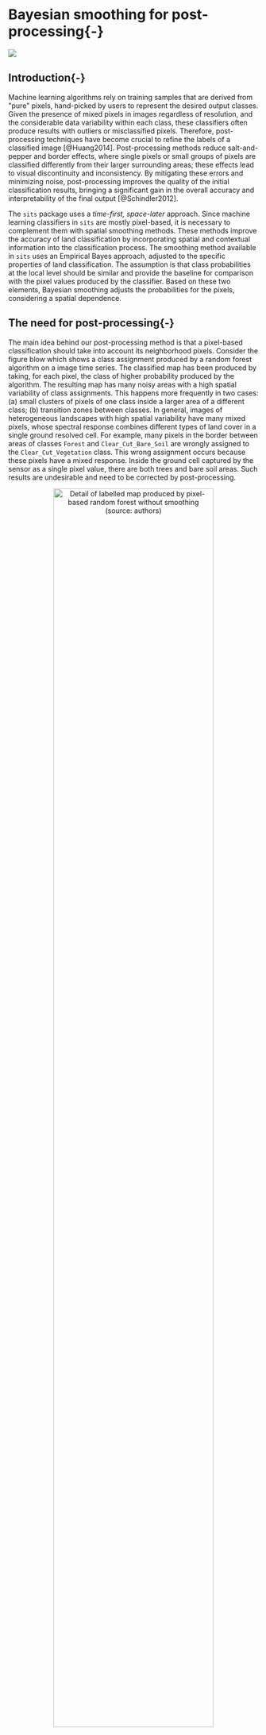 

# Bayesian smoothing for post-processing{-}

<a href="https://www.kaggle.com/code/esensing/bayesian-smoothing-for-post-processing" target="_blank"><img src="https://kaggle.com/static/images/open-in-kaggle.svg"/></a>

## Introduction{-}

Machine learning algorithms rely on training samples that are derived from "pure" pixels, hand-picked by users to represent the desired output classes. Given the presence of mixed pixels in images regardless of resolution, and the considerable data variability within each class, these classifiers often produce results with outliers or misclassified pixels. Therefore, post-processing techniques have become crucial to refine the labels of a classified image [@Huang2014]. Post-processing methods reduce salt-and-pepper and border effects, where single pixels or small groups of pixels are classified differently from their larger surrounding areas; these effects lead to visual discontinuity and inconsistency. By mitigating these errors and minimizing noise, post-processing improves the quality of the initial classification results, bringing  a significant gain in the overall accuracy and interpretability of the final output [@Schindler2012].

The `sits` package uses a *time-first, space-later* approach. Since machine learning classifiers in `sits` are mostly pixel-based, it is necessary to complement them with spatial smoothing methods. These methods improve the accuracy of land classification by incorporating spatial and contextual information into the classification process. The smoothing method available in `sits` uses an Empirical Bayes approach, adjusted to the specific properties of land classification. The assumption is that class probabilities at the local level should be similar and provide the baseline for comparison with the pixel values produced by the classifier. Based on these two elements, Bayesian smoothing adjusts the probabilities for the pixels, considering a spatial dependence.

## The need for post-processing{-}

The main idea behind our post-processing method is that a pixel-based classification should take into account its neighborhood pixels. Consider the figure blow which shows a class assignment produced by a random forest algorithm on a image time series. The classified map has been produced by taking, for each pixel, the class of higher probability produced by the algorithm. The resulting map has many noisy areas with a high spatial variability of class assignments. This happens more frequently in two cases: (a) small clusters of pixels of one class inside a larger area of a different class; (b) transition zones between classes. In general, images of heterogeneous landscapes with high spatial variability have many mixed pixels, whose spectral response combines different types of land cover in a single ground resolved cell. For example, many pixels in the border between areas of classes `Forest` and 
`Clear_Cut_Bare_Soil` are wrongly assigned to the `Clear_Cut_Vegetation` class. This wrong assignment occurs because these pixels have a mixed response. Inside the ground cell captured by the sensor as a single pixel value, there are both trees and bare soil areas. Such results are undesirable and need to be corrected by post-processing.

<div class="figure" style="text-align: center">
<img src="images/map_no_smooth_v2.png" alt="Detail of labelled map produced by pixel-based random forest without smoothing (source: authors)" width="80%" />
<p class="caption">(\#fig:bayesexnosmooth)Detail of labelled map produced by pixel-based random forest without smoothing (source: authors)</p>
</div>

To maintain consistency and coherence in our class representations, we should minimise small variations or misclassifications. We incorporate spatial coherence as a post-processing step to accomplish this. The probabilities associated with each pixel will change based on statistical inference, which depends on the values for each neighbourhood. Using the recalculated probabilities for each pixel, we get a better version of the final classified map. Consider the figure below, which is the result of Bayesian smoothing on the random forest algorithm outcomes. The noisy border pixels between two large areas of the same class have been removed. We have also removed small clusters of pixels belonging to one class inside larger areas of other classes. The outcome is a more uniform map, like the ones created through visual interpretation or object-based analysis. Details like narrow vegetation corridors or small forest roads might be missing in the smoothed image. However, the improved spatial consistency of the final map compensates for such losses, due to the removal of misclassified pixels that have mixed spectral responses. 

<div class="figure" style="text-align: center">
<img src="images/map_smooth_v2.png" alt="Detail of labelled map produced by pixel-based random forest after smoothing (source: uthors)" width="70%" />
<p class="caption">(\#fig:bayesexsmooth)Detail of labelled map produced by pixel-based random forest after smoothing (source: uthors)</p>
</div>



## Empirical Bayesian estimation{-}

The Bayesian estimate is based on the probabilities produced by the classifiers. Let $p_{i,k} \geq 0$ be the prior probability of the $i$-th pixel belonging to class $k \in \{1, \ldots, m\}$.  The probabilities $p_{i,k}$ are the classifier's output, being subject to noise, outliers, and classification errors. Our estimation aims to remove these effects and obtain values that approximate the actual class probability better. We convert the class probability values $p_{i,k}$  to log-odds values using the logit function, to transform probability values ranging from $0$ to $1$ to values from negative infinity to infinity. The conversion from probabilities logit values is helpful to support our assumption of normal distribution for our data. 

$$
    x_{i,k} = \ln \left(\frac{p_{i,k}}{1 - p_{i,k}}\right)
$$
We assume that the logit of the prior probability of the pixels $i$ associated to class $k$ is described by a Gaussian distribution function

\begin{equation} 
x_{i,k} = \log\left( \frac{\pi_{i,k}}{1-\pi_{i,k}} \right) \sim N(m_{i,k}, s^2_{i,k}) 
\end{equation}

where $m_{i,k}$ represents the local mean value and $s^2_{i,k}$ the local class variance. The local mean and variance are computed based on the local neighborhood of the point. We express the likelihood as a conditional Gaussian distribution of the logit $x_{i,k}$ of the observed values $p_{i,k}$ over $\mu_{i,k}$: 
\begin{equation}
(x_{i,k} | \mu_{i,k}) = \log(p_{i,k}/(1-p_{i,k})) \sim N(\mu_{i,k}, \sigma^2). 
\end{equation}

In the above equation, $\mu_{i,k}$ is the posterior expected mean of the logit probability associated to the $i-th$ pixel. The variance $\sigma^2_{k}$ will be estimated based on user expertise and taken as a hyperparameter to control the smoothness of the resulting estimate. The standard Bayesian updating [@Gelman2014] leads to the posterior distribution  which can be expressed as a weighted mean

$$
{E}[\mu_{i,k} | x_{i,k}] =
\Biggl [ \frac{s^2_{i,k}}{\sigma^2_{k} +s^2_{i,k}} \Biggr ] \times
x_{i,k} +
\Biggl [ \frac{\sigma^2_{k}}{\sigma^2_{k} +s^2_{i,k}} \Biggr ] \times m_{i,k},
$$
where:

- $x_{i,k}$ is the logit value for pixel $i$ and class $k$.
- $m_{i,k}$ is the average of logit values for pixels of class $k$ 
in the neighborhood of pixel $i$.
- $s^2_{i,k}$ is the variance of logit values for pixels of class $k$ 
in the neighborhood of pixel $i$.
- $\sigma^2_{k}$ is an user-derived hyperparameter which estimates the variance for class $k$, expressed in logits.


The above equation is a weighted average between the value $x_{i,k}$ for the pixel and the mean $m_{i,k}$ for the neighboring pixels. When the variance $s^2_{i,k}$ for the neighbors is too high, the algorithm gives more weight to the pixel value $x_{i,k}$. When class variance  $\sigma^2_k$ increases, the results gives more weight to the neighborhood mean $m_{i,k}$. 

Bayesian smoothing for land classification assumes that image patches with similar characteristics have a dominant class. This dominant class has higher average probabilities and lower variance than other classes. A pixel assigned to a different class will likely exhibit high local variance in such regions. As a result, post-processing should adjust the class of this pixel to match the dominant class.

There is usually no prior information to specify $m_{i,k}$ and $s^2_{i,k}$. Because of that, we adopt an Empirical Bayes (EB) approach to obtain estimates of these prior parameters by considering the pixel neighborhood. However, using a standard symmetrical neighborhood for each pixel, based uniquely on the distance between locations, would not produce reasonable results for border pixels. For this reason, our EB estimates uses non-isotropic neighbourhood, as explained below.

## Using non-isotropic neighborhoods{-}

The fundamental idea behind Bayesian smoothing for land classification is that individual pixels area related to those close to it. Each pixel usually has the same class as most of its neighbors. These closeness relations are expressed in similar values of class probability. If we find a pixel assigned to `Water` surrounded by pixels labeled as `Forest`, such pixel may have been wrongly labelled. To check if the pixel has been mislabeled, we look at the class probabilities for the pixels and its neighbors. There are possible situations:

- The outlier has a class probability distribution very different from its neighbors. For example, its probability for belonging to the `Water` class is 80% while that of being a `Forest` is 20%. If we also consider that `Water` pixels have a smaller variance, since water areas have a strong signal in multispectral images, our post-processing method will not change the pixel's label.

- The outlier has a class probability distribution similar from its neighbors. Consider a case where a pixel has a 47% probability for `Water` and 43% probability for `Forest`. This small difference indicates that we need to look at the neighborhood to improve the information produced by the classifier. In these cases, the post-processing estimate may change the pixel's label.

Pixels in the border between two areas of different classes pose a challenge. Only some of their neighbors belong to the same class as the pixel. To address this issue, we employ a non-isotropic definition of a neighborhood to estimate the prior class distribution. For instance, consider a boundary pixel with a neighborhood defined by a 7 x 7 window, located along the border between `Forest` and `Grassland` classes. To estimate the prior probability of the pixel being labeled as a `Forest`, we should only take into account the neighbors on one side of the border that are likely to be correctly classified as `Forest`. Pixels on the opposite side of the border should be disregarded, since they are unlikely to belong to the same spatial process. In practice, we use only half of the pixels in the 7 x 7 window, opting for those that have a higher probability of being named as `Forest`. For the prior probability of the `Grassland` class, we reverse the selection and only consider those on the opposite side of the border.

Although this choice of neighborhood may seem unconventional, it is consistent with the assumption of non-continuity of the spatial processes describing each class. A dense forest patch, for example, will have pixels with strong spatial autocorrelation for values of the Forest class; however, this spatial autocorrelation doesn't extend across its border with other land classes.

## Effect of the hyperparameter{-}

The parameter $\sigma^2_k$ controls the level of smoothness. If $\sigma^2_k$ is zero, the value ${E}[\mu_{i,k} | x_{i,k}]$ will be equal to the pixel value $x_{i,k}$. The parameter $\sigma^2_k$ expresses confidence in the inherent variability of the distribution of values of a class $k$. The smaller the parameter $\sigma^2_k$, the more we trust the estimated probability values produced by the classifier for class $k$. Conversely, higher values of $\sigma^2_k$ indicate lower confidence in the classifier outputs and improved confidence in the local averages.

Consider the following two-class example. Take a pixel with probability $0.4$ (logit $x_{i,1} = -0.4054$) for class A and probability $0.6$ (logit $x_{i,2} = 0.4054$) for class B. Without post-processing, the pixel will be labeled as class B. Consider that the local average is $0.6$ (logit $m_{i,1} = 0.4054$) for class A and $0.4$ (logit $m_{i,2} = -0.4054$) for class B. This is a case of an outlier classified originally as class B in the midst of a set of class A pixels. 

Given this situation, we apply the proposed method. Suppose the local variance of logits to be $s^2_{i,1} = 5$ for class A and $s^2_{i,2} = 10$ and for class B. This difference is to be expected if the local variability of class A is smaller than that of class B. To complete the estimate, we need to set the parameter $\sigma^2_{k}$, representing our belief in the variability of the probability values for each class. 

Setting $\sigma^2_{k}$ will be based on our confidence in the local variability of each class around pixel ${i}$. If we considered the local variability to be high, we can take both  $\sigma^2_1$ for class A and $\sigma^2_2$ for class B to be both 10. In this case, the Bayesian  estimated probability for class A is $0.52$  and for class B is $0.48$ and the pixel will be relabeled as being class A. 

By contrast, if we consider local variability to be high If we set $\sigma^2$ to be 5 for both classes A and B, the Bayesian probability estimate will be $0.48$ for class A and $0.52$ for class B. In this case, the original class will be kept. Therefore, the result is sensitive to the subjective choice of the hyperparameter. In the example below, we will show hoq to use the local logit variance to set the appropriate values of $\sigma^2$.

## Running Bayesian smoothing {-}

We now show how to run Bayesian smoothing on a data cube covering an area of Sentinel-2 tile "20LLQ" in the period 2020-06-04 to 2021-08-26. The training data has six classes: (a) `Forest` for natural tropical forest; (b) `Water` for lakes and rivers; (c) "Wetlands" for areas where water covers the soil in the wet season; (d) `Clear_Cut_Burned_Area` for areas where fires cleared the land after tree removal; (e) `Clear_Cut_Bare_Soil` where the forest has been completely removed; (f) `Clear_Cut_Vegetation` where some vegetation remains after most trees have been removed. To simplify the example, our input is the probability cube generated by a random forest model. We recover the probability data cube and then plot the the results of the machine learning method for classes `Forest`, `Clear_Cut_Bare_Soil`, `Clear_Cut_Vegetation`, and `Clear_Cut_Burned_Area`.


``` r
# define the classes of the probability cube
labels <- c(
  "1" = "Water",
  "2" = "Clear_Cut_Burned_Area",
  "3" = "Clear_Cut_Bare_Soil",
  "4" = "Clear_Cut_Vegetation",
  "5" = "Forest",
  "6" = "Wetland"
)
# directory where the data is stored
data_dir <- system.file("extdata/Rondonia-20LLQ/", package = "sitsdata")
# create a probability data cube from a file
rondonia_20LLQ_probs <- sits_cube(
  source = "MPC",
  collection = "SENTINEL-2-L2A",
  data_dir = data_dir,
  bands = "probs",
  labels = labels,
  parse_info = c(
    "satellite", "sensor", "tile",
    "start_date", "end_date", "band", "version"
  )
)

# plot the probabilities for water and forest
plot(rondonia_20LLQ_probs,
  labels = c("Forest", "Clear_Cut_Bare_Soil")
)
```

<div class="figure" style="text-align: center">
<img src="10-bayesiansmoothing_files/figure-html/bayesprobmapfor-1.png" alt="Probability map produced for classes Forest and Clear_Cut_Bare_Soil (source: authors)." width="100%" />
<p class="caption">(\#fig:bayesprobmapfor)Probability map produced for classes Forest and Clear_Cut_Bare_Soil (source: authors).</p>
</div>


``` r
plot(rondonia_20LLQ_probs,
  labels = c("Clear_Cut_Vegetation", "Clear_Cut_Burned_Area")
)
```

<div class="figure" style="text-align: center">
<img src="10-bayesiansmoothing_files/figure-html/bayesprobmapveg-1.png" alt="Probability map produced for classes Forest and Clear_Cut_Bare_Soil (source: authors)." width="100%" />
<p class="caption">(\#fig:bayesprobmapveg)Probability map produced for classes Forest and Clear_Cut_Bare_Soil (source: authors).</p>
</div>
              
The probability map for `Forest` shows high values associated with compact patches and linear stretches in riparian areas. Class `Clear_Cut_Bare_Soil` is mostly composed of dense areas of high probability whose geometrical boundaries result from forest cuts. Areas of class `Clear_Cut_Vegetation` are is less well-defined than the others; this is to be expected since this is a transitional class between a natural forest and areas of bare soil. Patches associated to class `Clear_Cut_Burned_Area` include both homogeneous areas of high probability and areas of mixed response. Since classes have different behaviours, the post-processing procedure should enable users to control how to handle outliers and border pixels of each class.  

The next step is to show the labelled map resulting from the raw class probabilites. We produce a  classification map by taking the class of higher probability to each pixel, without considering the spatial context. There are many places with the so-called "salt-and-pepper" effect which result from misclassified pixels. The non-smoothed labelled map shows the need for post-processing, since it contains a significant number of outliers and areas with mixed labelling. 


``` r
# Generate the thematic map
rondonia_20LLQ_class <- sits_label_classification(
  cube = rondonia_20LLQ_probs,
  multicores = 4,
  memsize = 12,
  output_dir = "./tempdir/chp10",
  version = "no_smooth"
)

# Plot the result
plot(rondonia_20LLQ_class,
  legend_text_size = 0.7
)
```

<div class="figure" style="text-align: center">
<img src="10-bayesiansmoothing_files/figure-html/bayesmapnosmooth-1.png" alt="Classified map without smoothing (source: authors)." width="100%" />
<p class="caption">(\#fig:bayesmapnosmooth)Classified map without smoothing (source: authors).</p>
</div>

## Assessing the local logit variance{-}

To determine appropriate settings for the $\sigma^2_{k}$ hyperparameter for each class to perform Bayesian smoothing, it is useful to calculate the local logit variances for each class. For each pixel, we estimate the local variance $s^2_{i,k}$ by considering the non-isotropic neighborhood. The local logit variances are estimated by `sits_variance()`; Its main parameters are: (a) `cube`, a probability data cube; (b) `window_size`, dimension of the local neighbourhood; (c) `neigh_fraction`, the percentage of pixels in the neighbourhood used to calculate the variance. The example below uses half of the pixels of a $7\times 7$ window to estimate the variance. The chosen pixels will be those with the highest probability pixels to be more representative of the actual class distribution. The output values are the logit variances in the vicinity of each pixel.  

The choice of the $7 \times 7$ window size is a compromise between having enough values to  estimate the parameters of a normal distribution and the need to capture local effects  for class patches of small sizes. Classes such as `Water` tend to be spatially limited; a bigger window size could result in invalid values for their respective normal distributions.


``` r
# calculate variance
rondonia_20LLQ_var <- sits_variance(
  cube = rondonia_20LLQ_probs,
  window_size = 7,
  neigh_fraction = 0.50,
  output_dir = "./tempdir/chp10",
  multicores = 4,
  memsize = 16
)
plot(rondonia_20LLQ_var,
  labels = c("Forest", "Clear_Cut_Bare_Soil"),
  palette = "Spectral",
  rev = TRUE
)
```

<div class="figure" style="text-align: center">
<img src="10-bayesiansmoothing_files/figure-html/bayesvarfor-1.png" alt="Variance map for classes Forest and Clear_Cut_Bare_Soil (source: authors)." width="100%" />
<p class="caption">(\#fig:bayesvarfor)Variance map for classes Forest and Clear_Cut_Bare_Soil (source: authors).</p>
</div>


``` r
plot(rondonia_20LLQ_var,
  labels = c("Clear_Cut_Vegetation", "Clear_Cut_Burned_Area"),
  palette = "Spectral",
  rev = TRUE
)
```

<div class="figure" style="text-align: center">
<img src="10-bayesiansmoothing_files/figure-html/bayesvarveg-1.png" alt="Variance map for clases Clear_Cut_Vegetation and Clear_Cut_Burned_Area (source: authors)." width="100%" />
<p class="caption">(\#fig:bayesvarveg)Variance map for clases Clear_Cut_Vegetation and Clear_Cut_Burned_Area (source: authors).</p>
</div>


Comparing the variance maps with the probability maps, one sees that areas of high probability of classes `Forest` and `Clear_Cut_Bare_Soil` are mostly made of compact patches. Recall these are the two dominant classes in the area, and deforestation is a process that converts forest to bare soil. Many areas of high logit variance for these classes are related to border pixels which have a mixed response. Areas of large patches of high logit variance for these classes are associated to lower class probabilities and will not be relevant to the final result.
 
By contrast, the transitional classes `Clear_Cut_Vegetation` and `Clear_Cut_Burned_Area` have a different spatial pattern of their probability and logit variance. The first has a high spatial variability, since pixels of this class arise when the forest has not been completely removed and there is some remaining vegetation after trees are cut. The extent of remaining vegetation after most trees have been removed is not uniform. For this reason, many areas of high local logit variance of class `Clear_Cut_Vegetation` are located in mixed patches inside pixels of class `Forest` and on the border between `Forest` and `Clear_Cut_Bare_Soil`. This situation is consistent with the earlier observation that transitional classes may appear as artificial effects of mixed pixels in borders between other classes. 

Instances of class `ClearCut_Burned_Area` arise following a forest fire. Most pixels of this class tend to form mid-sized to large spatial clusters, because of how forest fires start and propagate. It is desirable to preserve the contiguity of the burned areas and remove pixels of other classes inside these clusters. Isolated points of class `ClearCut_Burned_Area` can be removed without significant information loss.

The distinct patterns of these classes are measured quantitatively by the `summary()` function. For variance cubes, this function provides information on the logit variance values of the higher inter-quartile values.


``` r
# get the summary of the logit variance
summary(rondonia_20LLQ_var)
```

```
#>      Water Clear_Cut_Burned_Area Clear_Cut_Bare_Soil Clear_Cut_Vegetation
#> 75%   4.22                  0.25                0.40               0.5500
#> 80%   4.74                  0.31                0.49               0.6800
#> 85%   5.07                  0.38                0.64               0.8700
#> 90%   5.36                  0.51                0.87               1.1810
#> 95%   5.88                  0.76                1.68               1.8405
#> 100% 22.10                  8.74               12.79              14.0800
#>       Forest Wetland
#> 75%   1.2600  0.2800
#> 80%   2.0020  0.3400
#> 85%   3.0715  0.4300
#> 90%   4.2700  0.5700
#> 95%   5.1400  1.2105
#> 100% 21.1800  8.8700
```
The summary statistics show that most local variance values are low, which is an expected result. Areas of low variance correspond to pixel neighborhoods of high logit values for one of the classes and low logit values for the others. High values of the local variances are relevant in areas of confusion between classes. 

## Using the variance to select values of hyperparameters{-}

We make the following recommendations for setting the $\sigma^2_{k}$ parameter, based on the local logit variance:
    
- Set the $\sigma^2_{k}$ parameter with high values (in the 95%-100% range) to increase the neighborhood influence compared with the probability values for each pixel. Such choice will produce denser spatial clusters and remove "salt-and-pepper" outliers.

- Set the $\sigma^2_{k}$ parameter with low values (in the 75%-80% range) to reduce the neighborhood influence, for classes that we want to preserve their original spatial shapes.

Consider the case of forest areas and watersheds. If an expert wishes to have compact areas classified as forests without many outliers inside them, she will set the $\sigma^2$ parameter for the class `Forest` to be high. For comparison, to avoid that small watersheds with few similar neighbors being relabeled, it is advisable to avoid a strong influence of the neighbors, setting $\sigma^2$ to be as low as possible.  In contrast, transitional classes such as `Clear_Cut_Vegetation` are likely to be associated with some outliers; use large $\sigma^2_{k}$ for them.


To remove the outliers and classification errors, we run a smoothing procedure with `sits_smooth()` with parameters: (a) `cube`, a probability cube produced by `sits_classify()`; (b) `window_size`, the local window to compute the neighborhood probabilities; (d) `neigh_fraction`, fraction of local neighbors used to calculate local statistics; (e) `smoothness`, a vector with estimates of the prior variance of each class; (f) `multicores`, number of CPU cores that will be used for processing; (g) `memsize`, memory available for classification; (h) `output_dir`, a directory where results will be stored; (i) `version`, for version control. The resulting cube can be visualized with `plot()`. 

The parameters `window_size` and `neigh_fraction` control how many pixels in a neighborhood the Bayesian estimator will use to calculate the local statistics. For example, setting `window size` to $7$ and `neigh_fraction` to $0.50$ (the defaults) ensures that $25$ samples are used to estimate the local statistics. The `smoothness` values for the classes are set as recommended above.  


``` r
# Compute Bayesian smoothing
rondonia_20LLQ_smooth <- sits_smooth(
  cube = rondonia_20LLQ_probs,
  window_size = 7,
  neigh_fraction = 0.50,
  smoothness = c(
    "Water" = 5.0,
    "Clear_Cut_Burned_Area" = 9.5,
    "Clear_Cut_Bare_Soil" = 0.5,
    "Clear_Cut_Vegetation" = 15,
    "Forest" = 2.5,
    "Wetland" = 0.40
  ),
  multicores = 4,
  memsize = 12,
  output_dir = "./tempdir/chp10"
)

# Plot the result
plot(rondonia_20LLQ_smooth, labels = c("Clear_Cut_Vegetation", "Forest"))
```

<div class="figure" style="text-align: center">
<img src="10-bayesiansmoothing_files/figure-html/bayessmoothfor-1.png" alt="Probability maps after bayesian smoothing (source: authors)." width="100%" />
<p class="caption">(\#fig:bayessmoothfor)Probability maps after bayesian smoothing (source: authors).</p>
</div>

Bayesian smoothing has removed some of the local variability associated with misclassified pixels that differ from their neighbors, specially in the case of transitional classes such as `Clear_Cut_Vegetation`. The smoothing impact is best appreciated by comparing the labeled map produced without smoothing to the one that follows the procedure, as shown below.


``` r
# Generate the thematic map
rondonia_20LLQ_class_v2 <- sits_label_classification(
  cube = rondonia_20LLQ_smooth,
  multicores = 4,
  memsize = 12,
  output_dir = "./tempdir/chp10",
  version = "smooth"
)

plot(rondonia_20LLQ_class_v2,
  legend_text_size = 0.7
)
```

<div class="figure" style="text-align: center">
<img src="10-bayesiansmoothing_files/figure-html/bayessmoothmap-1.png" alt="Final classification map after Bayesian smoothing with 7 x 7 window, using high smoothness values (source: authors)." width="100%" />
<p class="caption">(\#fig:bayessmoothmap)Final classification map after Bayesian smoothing with 7 x 7 window, using high smoothness values (source: authors).</p>
</div>

In the smoothed map, outliers inside forest areas and in the class borders have been removed. The salt-and-pepper effect associated to transitional classes has also been replaced by more coherent estimates. The smoothed map shown much improvements compared with the non-smoothed one. In conclusion, post-processing is a desirable step in any classification process. Bayesian smoothing improves the borders between the objects created by the classification and removes outliers that result from pixel-based classification. It is a reliable method that should be used in most situations. 
